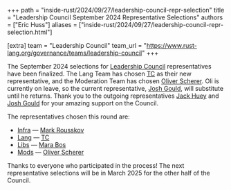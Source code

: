 +++
path = "inside-rust/2024/09/27/leadership-council-repr-selection"
title = "Leadership Council September 2024 Representative Selections"
authors = ["Eric Huss"]
aliases = ["inside-rust/2024/09/27/leadership-council-repr-selection.html"]

[extra]
team = "Leadership Council"
team_url = "https://www.rust-lang.org/governance/teams/leadership-council"
+++

The September 2024 selections for [Leadership Council] representatives have been finalized. The Lang Team has chosen [TC] as their new representative, and the Moderation Team has chosen [Oliver Scherer]. Oli is currently on leave, so the current representative, [Josh Gould], will substitute until he returns. Thank you to the outgoing representatives [Jack Huey] and [Josh Gould] for your amazing support on the Council.

The representatives chosen this round are:

* [Infra] — [Mark Rousskov]
* [Lang] — [TC]
* [Libs] — [Mara Bos]
* [Mods] — [Oliver Scherer]

[Leadership Council]: https://www.rust-lang.org/governance/teams/leadership-council
[Infra]: https://www.rust-lang.org/governance/teams/infra
[Lang]: https://www.rust-lang.org/governance/teams/lang
[Libs]: https://www.rust-lang.org/governance/teams/library
[Mods]: https://www.rust-lang.org/governance/teams/moderation
[Mark Rousskov]: https://github.com/Mark-Simulacrum
[Jack Huey]: https://github.com/jackh726
[Mara Bos]: https://github.com/m-ou-se
[Josh Gould]: https://github.com/technetos
[TC]: https://github.com/traviscross
[Oliver Scherer]: https://github.com/oli-obk

Thanks to everyone who participated in the process! The next representative selections will be in March 2025 for the other half of the Council.
